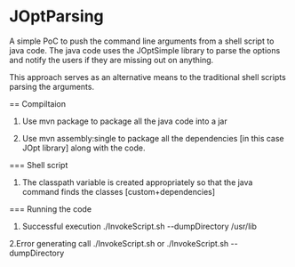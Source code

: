 JOptParsing
===========
A simple PoC to push the command line arguments from a shell script to java code.
The java code uses the JOptSimple library to parse the options and notify the users if they are missing out on anything.

This approach serves as an alternative means to the traditional shell scripts parsing the arguments.

== Compiltaion

1. Use mvn package to package all the java code into a jar

2. Use mvn assembly:single to package all the dependencies [in this case JOpt library] along with the code.

=== Shell script

1. The classpath variable is created appropriately so that the java command finds the classes [custom+dependencies]


=== Running the code

1. Successful execution
./InvokeScript.sh --dumpDirectory /usr/lib



2.Error generating call
./InvokeScript.sh 
or
./InvokeScript.sh --dumpDirectory

